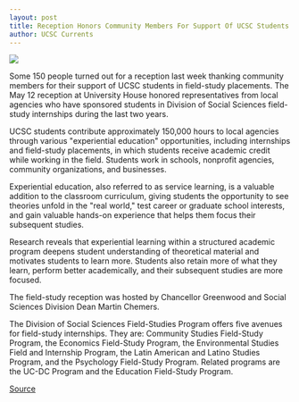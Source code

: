 ```yaml
---
layout: post
title: Reception Honors Community Members For Support Of UCSC Students
author: UCSC Currents
---
```


![][2]

Some 150 people turned out for a reception last week thanking community members for their support of UCSC students in field-study placements. The May 12 reception at University House honored representatives from local agencies who have sponsored students in Division of Social Sciences field-study internships during the last two years.

UCSC students contribute approximately 150,000 hours to local agencies through various "experiential education" opportunities, including internships and field-study placements, in which students receive academic credit while working in the field. Students work in schools, nonprofit agencies, community organizations, and businesses.

Experiential education, also referred to as service learning, is a valuable addition to the classroom curriculum, giving students the opportunity to see theories unfold in the "real world," test career or graduate school interests, and gain valuable hands-on experience that helps them focus their subsequent studies.

Research reveals that experiential learning within a structured academic program deepens student understanding of theoretical material and motivates students to learn more. Students also retain more of what they learn, perform better academically, and their subsequent studies are more focused.

The field-study reception was hosted by Chancellor Greenwood and Social Sciences Division Dean Martin Chemers.

The Division of Social Sciences Field-Studies Program offers five avenues for field-study internships. They are: Community Studies Field-Study Program, the Economics Field-Study Program, the Environmental Studies Field and Internship Program, the Latin American and Latino Studies Program, and the Psychology Field-Study Program. Related programs are the UC-DC Program and the Education Field-Study Program.

[2]: http://www1.ucsc.edu/oncampus/currents/98-99/art/field.99-05-17.jpg

[Source](http://www1.ucsc.edu/oncampus/currents/98-99/05-17/field.htm "Permalink to Reception for field-study supporters; 05-17-99")
